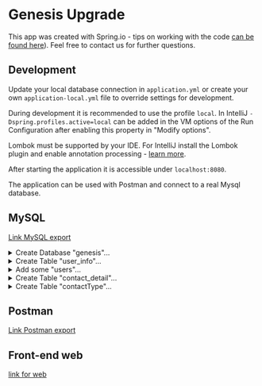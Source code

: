 # Genesis Upgrade

This app was created with Spring.io - tips on working with the code [can be found here](https://start.spring.io/)).
Feel free to contact us for further questions.

## Development

Update your local database connection in `application.yml` or create your own `application-local.yml` file to override
settings for development.

During development it is recommended to use the profile `local`. In IntelliJ `-Dspring.profiles.active=local` can be
added in the VM options of the Run Configuration after enabling this property in "Modify options".

Lombok must be supported by your IDE. For IntelliJ install the Lombok plugin and enable annotation processing -
[learn more](https://bootify.io/next-steps/spring-boot-with-lombok.html).

After starting the application it is accessible under `localhost:8080`.

The application can be used with Postman and connect to a real Mysql database.

## MySQL

[Link  MySQL export](genesis_user_info.sql)

<details>
  <summary>Create Database "genesis"...</summary>

  ```sql
  CREATE
    DATABASE `genesis`
    /*!40100 DEFAULT CHARACTER SET utf8mb4 COLLATE utf8mb4_0900_ai_ci */
    /*!80016 DEFAULT ENCRYPTION = 'N' */;
  ```

</details>
<details>
  <summary>Create Table "user_info"...</summary>

```sql
CREATE TABLE user_info
(
    id        BIGINT PRIMARY KEY AUTO_INCREMENT,
    name      VARCHAR(255),
    surname   VARCHAR(255),
    person_id VARCHAR(12) UNIQUE,
    uuid      VARCHAR(255) UNIQUE
);
```

</details>
<details>
  <summary>Add some "users"...</summary>

```sql
INSERT INTO user_info (name, surname, person_id, uuid)
VALUES ('Alain', 'Morisette', '123144789987', '4b72e0e6-ee1c-4494-8942-bfa47b444830'),
       ('James', 'Blant', '1237865f4321', '317544d2-30cc-4b39-832a-152b91085e10'),
       ('Bruce', 'Lee', '1235765f8721', 'edcd6bbc-eece-4a06-936f-0f331d7d715b');
```

</details>
<details>
  <summary>Create Table "contact_detail"...</summary>

```sql
CREATE TABLE contact_detail
(
    id             BIGINT PRIMARY KEY AUTO_INCREMENT,
    userInfo_id    BIGINT,
    contactType_id BIGINT,
    value          VARCHAR(255),
    FOREIGN KEY (userInfo_id) REFERENCES user_info (id),
    FOREIGN KEY (contactType_id) REFERENCES contact_type (id)
);
```

</details>
<details>
  <summary>Create Table "contactType"...</summary>

```sql
CREATE TABLE contact_type
(
    id   BIGINT PRIMARY KEY AUTO_INCREMENT,
    type VARCHAR(255)
);

```
</details>

## Postman

[Link  Postman export](GenesisResourcesUpgrade.postman_collection.json)

## Front-end web

[link for web](http://localhost:8080/index.html)


